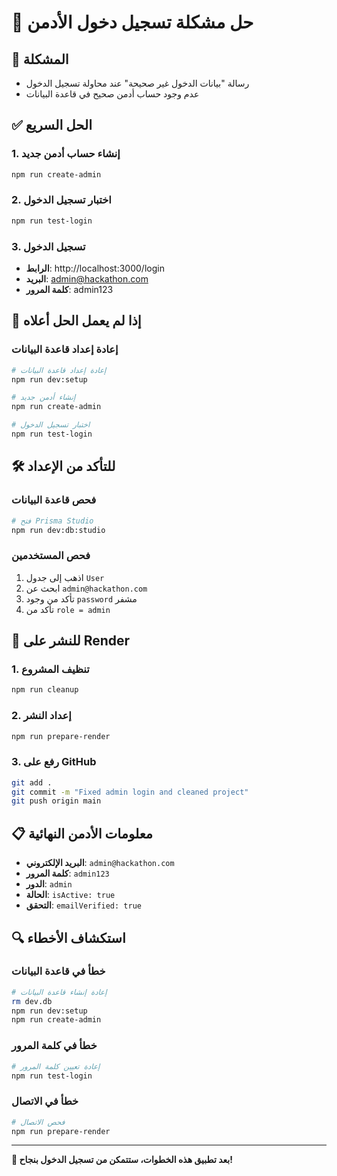 # 🔐 حل مشكلة تسجيل دخول الأدمن

## 🚨 المشكلة
- رسالة "بيانات الدخول غير صحيحة" عند محاولة تسجيل الدخول
- عدم وجود حساب أدمن صحيح في قاعدة البيانات

## ✅ الحل السريع

### 1. إنشاء حساب أدمن جديد
```bash
npm run create-admin
```

### 2. اختبار تسجيل الدخول
```bash
npm run test-login
```

### 3. تسجيل الدخول
- **الرابط**: http://localhost:3000/login
- **البريد**: admin@hackathon.com
- **كلمة المرور**: admin123

## 🔧 إذا لم يعمل الحل أعلاه

### إعادة إعداد قاعدة البيانات
```bash
# إعادة إعداد قاعدة البيانات
npm run dev:setup

# إنشاء أدمن جديد
npm run create-admin

# اختبار تسجيل الدخول
npm run test-login
```

## 🛠️ للتأكد من الإعداد

### فحص قاعدة البيانات
```bash
# فتح Prisma Studio
npm run dev:db:studio
```

### فحص المستخدمين
1. اذهب إلى جدول `User`
2. ابحث عن `admin@hackathon.com`
3. تأكد من وجود `password` مشفر
4. تأكد من `role = admin`

## 🚀 للنشر على Render

### 1. تنظيف المشروع
```bash
npm run cleanup
```

### 2. إعداد النشر
```bash
npm run prepare-render
```

### 3. رفع على GitHub
```bash
git add .
git commit -m "Fixed admin login and cleaned project"
git push origin main
```

## 📋 معلومات الأدمن النهائية

- **البريد الإلكتروني**: `admin@hackathon.com`
- **كلمة المرور**: `admin123`
- **الدور**: `admin`
- **الحالة**: `isActive: true`
- **التحقق**: `emailVerified: true`

## 🔍 استكشاف الأخطاء

### خطأ في قاعدة البيانات
```bash
# إعادة إنشاء قاعدة البيانات
rm dev.db
npm run dev:setup
npm run create-admin
```

### خطأ في كلمة المرور
```bash
# إعادة تعيين كلمة المرور
npm run test-login
```

### خطأ في الاتصال
```bash
# فحص الاتصال
npm run prepare-render
```

---

**🎉 بعد تطبيق هذه الخطوات، ستتمكن من تسجيل الدخول بنجاح!**
